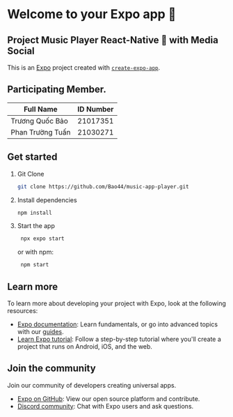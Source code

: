 # Welcome to your Expo app 👋

## Project Music Player React-Native 🎵 with Media Social

This is an [Expo](https://expo.dev) project created with [`create-expo-app`](https://www.npmjs.com/package/create-expo-app).

## Participating Member.

| **Full Name**      | **ID Number** |
|-----------------|:-------------------:|
| Trương Quốc Bảo |      21017351       |
| Phan Trường Tuấn|      21030271       |

## Get started

1. Git Clone

   ```bash
   git clone https://github.com/Bao44/music-app-player.git
   ```

2. Install dependencies

   ```bash
   npm install
   ```

3. Start the app

   ```bash
    npx expo start
   ```
   or with npm: 
   ```bash
    npm start
   ```



## Learn more

To learn more about developing your project with Expo, look at the following resources:

- [Expo documentation](https://docs.expo.dev/): Learn fundamentals, or go into advanced topics with our [guides](https://docs.expo.dev/guides).
- [Learn Expo tutorial](https://docs.expo.dev/tutorial/introduction/): Follow a step-by-step tutorial where you'll create a project that runs on Android, iOS, and the web.

## Join the community

Join our community of developers creating universal apps.

- [Expo on GitHub](https://github.com/expo/expo): View our open source platform and contribute.
- [Discord community](https://chat.expo.dev): Chat with Expo users and ask questions.
